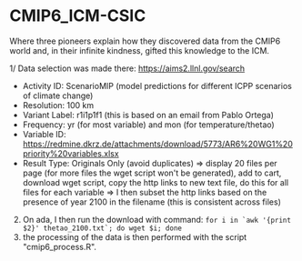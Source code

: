 # CMIP6_ICM-CSIC
Where three pioneers explain how they discovered data from the CMIP6 world and, in their infinite kindness, gifted this knowledge to the ICM.

1/ Data selection was made there: https://aims2.llnl.gov/search
- Activity ID: ScenarioMIP (model predictions for different ICPP scenarios of climate change)
- Resolution: 100 km
- Variant Label: r1i1p1f1 (this is based on an email from Pablo Ortega)
- Frequency: yr (for most variable) and mon (for temperature/thetao)
- Variable ID: https://redmine.dkrz.de/attachments/download/5773/AR6%20WG1%20priority%20variables.xlsx
- Result Type: Originals Only (avoid duplicates)
=> display 20 files per page (for more files the wget script won't be generated), add to cart, download wget script, copy the http links to new text file, do this for all files for each variable
=> I then subset the http links based on the presence of year 2100 in the filename (this is consistent across files)

2) On ada, I then run the download with command:
```for i in `awk '{print $2}' thetao_2100.txt`; do wget $i; done```
4) the processing of the data is then performed with the script "cmip6_process.R".

